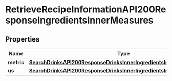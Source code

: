 

# RetrieveRecipeInformationAPI200ResponseIngredientsInnerMeasures

## Properties

Name | Type | Description | Notes
------------ | ------------- | ------------- | -------------
**metric** | [**SearchDrinksAPI200ResponseDrinksInnerIngredientsInnerMeasuresMetric**](SearchDrinksAPI200ResponseDrinksInnerIngredientsInnerMeasuresMetric.md) |  |  [optional]
**us** | [**SearchDrinksAPI200ResponseDrinksInnerIngredientsInnerMeasuresMetric**](SearchDrinksAPI200ResponseDrinksInnerIngredientsInnerMeasuresMetric.md) |  |  [optional]




